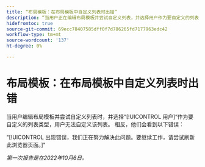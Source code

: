 ```yaml
---
title: “布局模板：在布局模板中自定义列表时出错”
description: “当用户正在编辑布局模板并尝试自定义列表，并选择用户作为要自定义的列表类型时，用户无法自定义该列表。 相反，他们会看到错误An error have occured and we working to selve the issues（发生错误，我们正在努力解决此问题）。 要继续工作，请尝试刷新此浏览器页面。”
hidefromtoc: true
source-git-commit: 69ecc78407585dff0f7d786265fd7177963edc42
workflow-type: tm+mt
source-wordcount: '137'
ht-degree: 0%

---
```



# 布局模板：在布局模板中自定义列表时出错

当用户编辑布局模板并尝试自定义列表时，并选择“[!UICONTROL 用户]“作为要自定义的列表类型，用户无法自定义该列表。 相反，他们会看到以下错误：

&quot;[!UICONTROL 出现错误，我们正在努力解决此问题。要继续工作，请尝试刷新此浏览器页面。]&quot;

_第一次报告是在2022年10月6日。_

